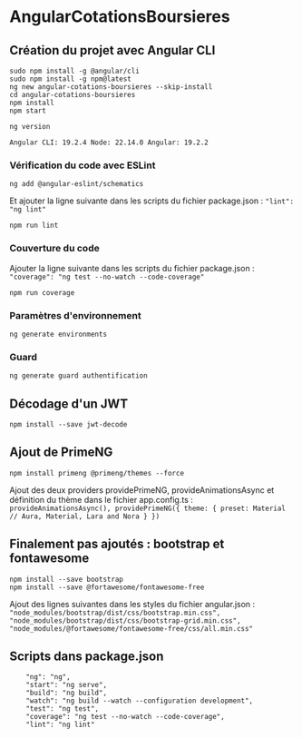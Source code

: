 # AngularCotationsBoursieres

## Création du projet avec Angular CLI
```
sudo npm install -g @angular/cli
sudo npm install -g npm@latest
ng new angular-cotations-boursieres --skip-install
cd angular-cotations-boursieres
npm install
npm start
```

```
ng version
```

`
Angular CLI: 19.2.4
Node: 22.14.0
Angular: 19.2.2
`

### Vérification du code avec ESLint
```
ng add @angular-eslint/schematics
```

Et ajouter la ligne suivante dans les scripts du fichier package.json :
`
"lint": "ng lint"
`

```
npm run lint
```

### Couverture du code
Ajouter la ligne suivante dans les scripts du fichier package.json :
`
"coverage": "ng test --no-watch --code-coverage"
`

```
npm run coverage
```

### Paramètres d'environnement
```
ng generate environments
```

### Guard
```
ng generate guard authentification
```

## Décodage d'un JWT
```
npm install --save jwt-decode
```

## Ajout de PrimeNG
```
npm install primeng @primeng/themes --force
```

Ajout des deux providers providePrimeNG, provideAnimationsAsync et définition du thème dans le fichier app.config.ts :
`
    provideAnimationsAsync(),
    providePrimeNG({
      theme: {
        preset: Material // Aura, Material, Lara and Nora
      }
    })
`

## Finalement pas ajoutés : bootstrap et fontawesome
```
npm install --save bootstrap
npm install --save @fortawesome/fontawesome-free
```

Ajout des lignes suivantes dans les styles du fichier angular.json :
`
"node_modules/bootstrap/dist/css/bootstrap.min.css",
"node_modules/bootstrap/dist/css/bootstrap-grid.min.css",
"node_modules/@fortawesome/fontawesome-free/css/all.min.css"
`

## Scripts dans package.json
```
    "ng": "ng",
    "start": "ng serve",
    "build": "ng build",
    "watch": "ng build --watch --configuration development",
    "test": "ng test",
    "coverage": "ng test --no-watch --code-coverage",
    "lint": "ng lint"
```
